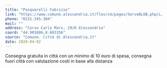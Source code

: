 ```yaml
---
title: "Pasquarelli Fabrizio"
link: "https://www.comune.alessandria.it/flex/cm/pages/ServeBLOB.php/L/IT/IDPagina/2069"
phone: "0131.345.304"
mail: ""
address: "Corso Carlo Marx, 29/D Alessandria"
coord: "44.901086,8.603356"
source: "Comune. Città di Alessandria.it"
date: 2020-04-02
---
```


Consegna gratuita in città con un minimo di 10 euro di spesa, consegna fuori città con valutazione costi in base alla distanza
